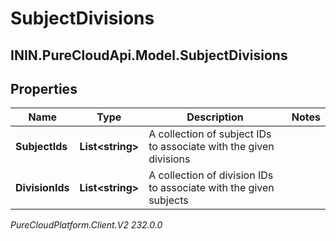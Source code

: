 # SubjectDivisions

## ININ.PureCloudApi.Model.SubjectDivisions

## Properties

|Name | Type | Description | Notes|
|------------ | ------------- | ------------- | -------------|
| **SubjectIds** | **List&lt;string&gt;** | A collection of subject IDs to associate with the given divisions | |
| **DivisionIds** | **List&lt;string&gt;** | A collection of division IDs to associate with the given subjects | |



_PureCloudPlatform.Client.V2 232.0.0_
